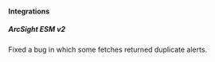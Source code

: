 
#### Integrations
##### ArcSight ESM v2
Fixed a bug in which some fetches returned duplicate alerts.
